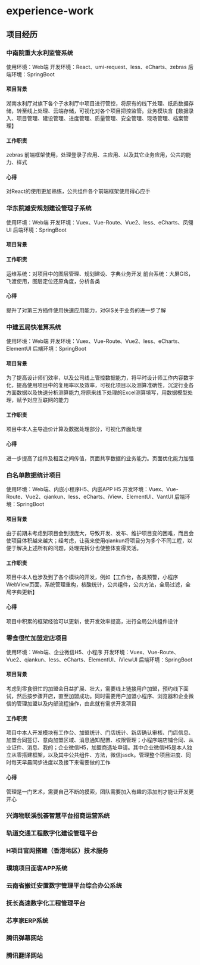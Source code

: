 # experience-work



## 项目经历


### 中南院重大水利监管系统
使用环境：Web端
开发环境：React、umi-request、less、eCharts、zebras
后端环境：SpringBoot

#### 项目背景
湖南水利厅对旗下各个子水利厅中项目进行管控，将原有的线下处理、纸质数据存储，转至线上处理、云端存储，可视化对各个项目把控监管。业务模块含【数据录入、项目管理、建设管理、进度管理、质量管理、安全管理、现场管理、档案管理】

#### 工作职责
zebras 前端框架使用，处理登录子应用、主应用、以及其它业务应用，公共的能力、样式

#### 心得
对React的使用更加熟练，公共组件各个前端框架使用得心应手



### 华东院雄安规划建设管理子系统
使用环境：Web端
开发环境：Vuex、Vue-Route、Vue2、less、eCharts、凤翎UI
后端环境：SpringBoot

#### 项目背景


#### 工作职责
运维系统：对项目中的图层管理、规划建设、字典业务开发
前台系统：大屏GIS，飞渡使用，图层定位还原角度，分析各类

#### 心得
提升了对第三方插件使用快速应用能力，对GIS关于业务的进一步了解



### 中建五局快准算系统
使用环境：Web端
开发环境：Vuex、Vue-Route、Vue2、less、eCharts、ElementUI
后端环境：SpringBoot

#### 项目背景
为了提高设计师们效率，以及公司线上管控数据能力，将平时设计师工作内容数字化，提高使用项目中的复用率以及效率，可视化项目以及测算准确性，沉淀行业各方面数据以及快速分析测算能力,将原来线下处理的Excel测算填写，用数据模型处理，赋予对应互联网的能力

#### 工作职责
项目中本人主导造价计算及数据处理部分，可视化界面处理

#### 心得
进一步提高了组件及相互之间传值，页面共享数据的业务能力。页面优化能力加强



### 白名单数据统计项目
使用环境：Web端、内嵌小程序H5、内嵌APP H5
开发环境：Vuex、Vue-Route、Vue2、qiankun、less、eCharts、iView、ElementUI、VantUI
后端环境：SpringBoot

#### 项目背景
由于前期未考虑到项目会到很庞大，导致开发、发布、维护项目变的困难，而且会使项目体积越来越大；经考虑，让我来使用qiankun将项目分为多个不同工程，以便于解决上述所有的问题，处理完拆分也使整体变得灵活。

#### 工作职责
项目中本人也涉及到了各个模块的开发，例如【工作台，各类预警，小程序WebView页面，系统管理重构，核酸统计，公共组件，公共方法，全局过滤，全局字典更新】

#### 心得
项目中积累的框架经验可以更新，使开发效率提高，进行全局公共组件设计



### 零食很忙加盟定店项目

使用环境：Web端、企业微信H5、小程序
开发环境：Vuex、Vue-Route、Vue2、qiankun、less、eCharts、ElementUI、iViewUI
后端环境：SpringBoot

#### 项目背景
考虑到零食很忙的加盟会日益扩展、壮大，需要线上链接用户加盟，预约线下面试，然后按步骤开店，直至加盟成功。同时需要用户加盟小程序、浏览器和企业微信的管理加盟以及内部流程操作，由此就有需求开发项目

#### 工作职责
项目中本人开发模块有工作台、加盟统计、门店统计、新店确认审核、门店信息、加盟合同签订、意向加盟区域、消息通知配置、权限管理；小程序端店铺合同、从业证件、消息、我的；企业微信H5，加盟商选址申请。其中企业微信H5是本人独立从零搭建框架，以及其中公共组件、方法，微信jssdk。管理整个项目进度、同时每天早晨同步进度以及接下来需要做的工作

#### 心得
管理是一门艺术，需要自己不断的摸索，团队需要加入有趣的添加剂才能让开发更开心


### 兴海物联溪悦荟智慧平台招商运营系统


### 轨道交通工程数字化建设管理平台


### H项目官网搭建（香港地区）技术服务


### 璞境项目面客APP系统


### 云南省搬迁安置数字管理平台综合办公系统


### 抚长高速数字化工程管理平台


### 芯享家ERP系统


### 腾讯弹幕网站


### 腾讯翻译网站



